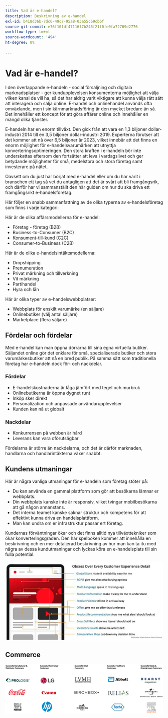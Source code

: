 ```yaml
---
title: Vad är e-handel?
description: Beskrivning av e-handel
exl-id: b418d36b-7dc6-49c7-95a8-03a55c69cb6f
source-git-commit: e76f101df47116f7b246f21f0fe0fa72769d2776
workflow-type: tm+mt
source-wordcount: '494'
ht-degree: 0%

---
```


# Vad är e-handel?

I den överlappande e-handeln - social försäljning och digitala marknadsplatser - ger kundupplevelsen konsumenterna möjlighet att välja vilken kanal de vill ha, så det har aldrig varit viktigare att kunna välja rätt sätt att interagera och sälja online. E-handel och onlinehandel används ofta omväxlande, men i sin kärnmarknadsföring är den mycket bredare än så. Det innehåller ett koncept för att göra affärer online och innehåller en mängd olika tjänster.

E-handeln har en enorm tillväxt. Den gick från att vara en 1,3 biljoner dollar-industri 2014 till en 3,5 biljoner dollar-industri 2019. Experterna förutser att det kommer att nå över 6,5 biljoner år 2023, vilket innebär att det finns en enorm möjlighet för e-handelsvarumärken att utnyttja konverteringsoptimeringen. Den stora kraften i e-handeln bör inte underskattas eftersom den fortsätter att leva i vardagslivet och ger betydande möjligheter för små, medelstora och stora företag samt investerare på nätet.

Oavsett om du just har börjat med e-handel eller om du har varit i branschen ett tag så vet du antagligen att det är svårt att bli framgångsrik, och därför har vi sammanställt den här guiden om hur du ska driva ett framgångsrikt e-handelsföretag.

Här följer en snabb sammanfattning av de olika typerna av e-handelsföretag som finns i varje kategori:

Här är de olika affärsmodellerna för e-handel:

- Företag - företag (B2B)
- Business-to-Consumer (B2C)
- Konsument-till-kund (C2C)
- Consumer-to-Business (C2B)

Här är de olika e-handelsintäktsmodellerna:

- Dropshipping
- Prenumeration
- Privat märkning och tillverkning
- Vit märkning
- Partihandel
- Hyra och lån

Här är olika typer av e-handelswebbplatser:

- Webbplats för enskilt varumärke (en säljare)
- Onlinebutiker (välj antal säljare)
- Marketplace (flera säljare)

## Fördelar och fördelar

Med e-handel kan man öppna dörrarna till sina egna virtuella butiker. Säljandet online gör det enklare för små, specialiserade butiker och stora varumärkesbutiker att nå en bred publik. På samma sätt som traditionella företag har e-handeln dock för- och nackdelar.

### Fördelar

- E-handelskostnaderna är låga jämfört med tegel och murbruk
- Onlinebutikerna är öppna dygnet runt
- Inköp sker direkt
- Personalization och anpassade användarupplevelser
- Kunden kan nå ut globalt

### Nackdelar

- Konkurrensen på webben är hård
- Leverans kan vara oförutsägbar

Fördelarna är större än nackdelarna, och det är därför marknaden, handlarna och handlarintäkterna växer snabbt.

## Kundens utmaningar

Här är några vanliga utmaningar för e-handeln som företag stöter på:

- Du kan använda en gammal plattform som gör att besökarna lämnar er webbplats.
- Din webbplats kanske inte är responsiv, vilket tvingar mobilbesökarna att gå någon annanstans.
- Det interna teamet kanske saknar struktur och kompetens för att effektivt kunna driva en handelsplattform.
- Man kan undra om er infrastruktur passar ert företag.

Kundernas förväntningar ökar och det finns alltid nya tillväxttekniker som ökar konverteringsgraden. Den här spelboken kommer att innehålla en beskrivning och en mer detaljerad beskrivning av hur man kan ta itu med några av dessa kundutmaningar och lyckas köra en e-handelsplats till sin fulla potential.

![Värdet av e-handelsteknik](../../assets/playbooks/commerce-tech.png)

## Commerce

![Värdet av e-handelsteknik](../../assets/playbooks/commerce-industries.png)
